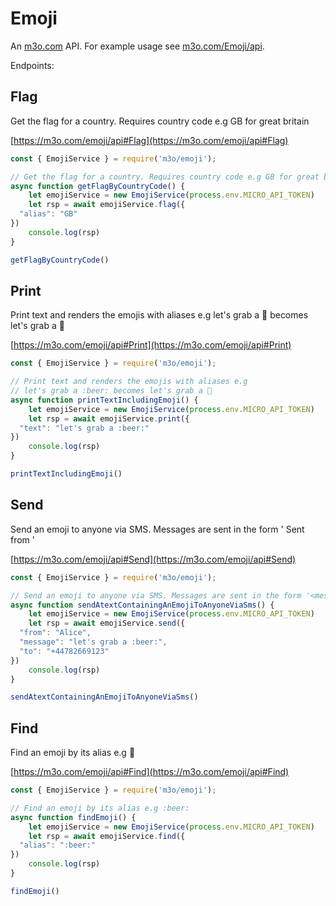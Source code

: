 # Emoji

An [m3o.com](https://m3o.com) API. For example usage see [m3o.com/Emoji/api](https://m3o.com/Emoji/api).

Endpoints:

## Flag

Get the flag for a country. Requires country code e.g GB for great britain


[https://m3o.com/emoji/api#Flag](https://m3o.com/emoji/api#Flag)

```js
const { EmojiService } = require('m3o/emoji');

// Get the flag for a country. Requires country code e.g GB for great britain
async function getFlagByCountryCode() {
	let emojiService = new EmojiService(process.env.MICRO_API_TOKEN)
	let rsp = await emojiService.flag({
  "alias": "GB"
})
	console.log(rsp)
}

getFlagByCountryCode()
```
## Print

Print text and renders the emojis with aliases e.g
let's grab a :beer: becomes let's grab a 🍺


[https://m3o.com/emoji/api#Print](https://m3o.com/emoji/api#Print)

```js
const { EmojiService } = require('m3o/emoji');

// Print text and renders the emojis with aliases e.g
// let's grab a :beer: becomes let's grab a 🍺
async function printTextIncludingEmoji() {
	let emojiService = new EmojiService(process.env.MICRO_API_TOKEN)
	let rsp = await emojiService.print({
  "text": "let's grab a :beer:"
})
	console.log(rsp)
}

printTextIncludingEmoji()
```
## Send

Send an emoji to anyone via SMS. Messages are sent in the form '<message> Sent from <from>'


[https://m3o.com/emoji/api#Send](https://m3o.com/emoji/api#Send)

```js
const { EmojiService } = require('m3o/emoji');

// Send an emoji to anyone via SMS. Messages are sent in the form '<message> Sent from <from>'
async function sendAtextContainingAnEmojiToAnyoneViaSms() {
	let emojiService = new EmojiService(process.env.MICRO_API_TOKEN)
	let rsp = await emojiService.send({
  "from": "Alice",
  "message": "let's grab a :beer:",
  "to": "+44782669123"
})
	console.log(rsp)
}

sendAtextContainingAnEmojiToAnyoneViaSms()
```
## Find

Find an emoji by its alias e.g :beer:


[https://m3o.com/emoji/api#Find](https://m3o.com/emoji/api#Find)

```js
const { EmojiService } = require('m3o/emoji');

// Find an emoji by its alias e.g :beer:
async function findEmoji() {
	let emojiService = new EmojiService(process.env.MICRO_API_TOKEN)
	let rsp = await emojiService.find({
  "alias": ":beer:"
})
	console.log(rsp)
}

findEmoji()
```
